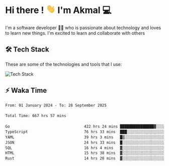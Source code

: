 # Hi there ! <img src="https://github.com/ABSphreak/ABSphreak/blob/master/gifs/Hi.gif" width="30"> I'm Akmal  💻

I'm a software developer 👨‍💻 who is passionate about technology and loves to learn new things. I'm excited to learn and collaborate with others

## 🛠️ Tech Stack

These are some of the technologies and tools that I use:

![Tech Stack](https://skillicons.dev/icons?i=typescript,nodejs,javascript,express,nest,sequelize,go,rabbitmq,python,solidity,react,vue,next,nuxtjs,webpack,vite,tailwindcss,bootstrap,css,scss,html,vercel,firebase,heroku,netlify,docker,postgresql,mongodb,redis,mysql,graphql,git,github,gitlab,vscode,figma,postman,pytorch,tensorflow,bash)

## ⚡ Waka Time
<!--START_SECTION:waka-->

```txt
From: 01 January 2024 - To: 28 September 2025

Total Time: 667 hrs 57 mins

Go                                 422 hrs 24 mins ███████████████▓░░░░░░░░░   63.24 %
TypeScript                         76 hrs 33 mins  ███░░░░░░░░░░░░░░░░░░░░░░   11.46 %
YAML                               39 hrs 3 mins   █▒░░░░░░░░░░░░░░░░░░░░░░░   05.85 %
JSON                               24 hrs 33 mins  █░░░░░░░░░░░░░░░░░░░░░░░░   03.68 %
SQL                                16 hrs 4 mins   ▓░░░░░░░░░░░░░░░░░░░░░░░░   02.41 %
HTML                               15 hrs 38 mins  ▓░░░░░░░░░░░░░░░░░░░░░░░░   02.34 %
Rust                               14 hrs 20 mins  ▓░░░░░░░░░░░░░░░░░░░░░░░░   02.15 %
```

<!--END_SECTION:waka-->


